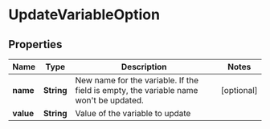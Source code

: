 # UpdateVariableOption

## Properties
Name | Type | Description | Notes
------------ | ------------- | ------------- | -------------
**name** | **String** | New name for the variable. If the field is empty, the variable name won&#x27;t be updated. |  [optional]
**value** | **String** | Value of the variable to update | 

